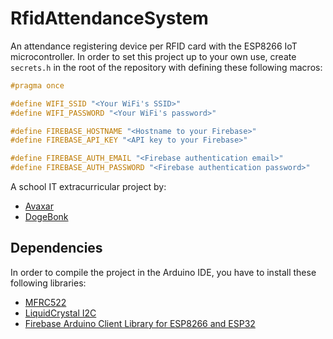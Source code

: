 # RfidAttendanceSystem

 An attendance registering device per RFID card with the ESP8266 IoT microcontroller. In order to set this project up to your own use, create `secrets.h` in the root of the repository with defining these following macros:

```c
#pragma once

#define WIFI_SSID "<Your WiFi's SSID>"
#define WIFI_PASSWORD "<Your WiFi's password>"

#define FIREBASE_HOSTNAME "<Hostname to your Firebase>"
#define FIREBASE_API_KEY "<API key to your Firebase>"

#define FIREBASE_AUTH_EMAIL "<Firebase authentication email>"
#define FIREBASE_AUTH_PASSWORD "<Firebase authentication password>"
```

 A school IT extracurricular project by:

- [Avaxar](https://github.com/avaxar)
- [DogeBonk](https://github.com/dozhbonk)

## Dependencies

 In order to compile the project in the Arduino IDE, you have to install these following libraries:

- [MFRC522](https://github.com/miguelbalboa/rfid)
- [LiquidCrystal I2C](https://github.com/johnrickman/LiquidCrystal_I2C)
- [Firebase Arduino Client Library for ESP8266 and ESP32](https://github.com/mobizt/Firebase-ESP-Client)
